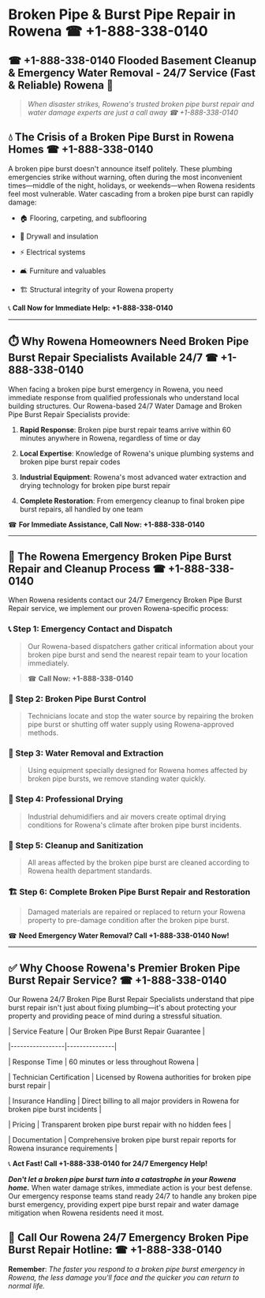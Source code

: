 # Broken Pipe & Burst Pipe Repair in Rowena ☎ +1-888-338-0140  
## ☎ +1-888-338-0140 Flooded Basement Cleanup & Emergency Water Removal - 24/7 Service (Fast & Reliable) Rowena 🚨  

> *When disaster strikes, Rowena's trusted broken pipe burst repair and water damage experts are just a call away ☎ +1-888-338-0140*  

## 💧 The Crisis of a Broken Pipe Burst in Rowena Homes ☎ +1-888-338-0140  

A broken pipe burst doesn't announce itself politely. These plumbing emergencies strike without warning, often during the most inconvenient times—middle of the night, holidays, or weekends—when Rowena residents feel most vulnerable. Water cascading from a broken pipe burst can rapidly damage:  

* 🏠 Flooring, carpeting, and subflooring  
* 🧱 Drywall and insulation  
* ⚡ Electrical systems  
* 🛋️ Furniture and valuables  
* 🏗️ Structural integrity of your Rowena property  

📞 **Call Now for Immediate Help: +1-888-338-0140**  

---  

## ⏱️ Why Rowena Homeowners Need Broken Pipe Burst Repair Specialists Available 24/7 ☎ +1-888-338-0140  

When facing a broken pipe burst emergency in Rowena, you need immediate response from qualified professionals who understand local building structures. Our Rowena-based 24/7 Water Damage and Broken Pipe Burst Repair Specialists provide:  

1. **Rapid Response**: Broken pipe burst repair teams arrive within 60 minutes anywhere in Rowena, regardless of time or day  
2. **Local Expertise**: Knowledge of Rowena's unique plumbing systems and broken pipe burst repair codes  
3. **Industrial Equipment**: Rowena's most advanced water extraction and drying technology for broken pipe burst repair  
4. **Complete Restoration**: From emergency cleanup to final broken pipe burst repairs, all handled by one team  

☎ **For Immediate Assistance, Call Now: +1-888-338-0140**  

---  

## 🔧 The Rowena Emergency Broken Pipe Burst Repair and Cleanup Process ☎ +1-888-338-0140  

When Rowena residents contact our 24/7 Emergency Broken Pipe Burst Repair service, we implement our proven Rowena-specific process:  

### 📞 Step 1: Emergency Contact and Dispatch  
> Our Rowena-based dispatchers gather critical information about your broken pipe burst and send the nearest repair team to your location immediately.  
> ☎ **Call Now: +1-888-338-0140**  

### 🚿 Step 2: Broken Pipe Burst Control  
> Technicians locate and stop the water source by repairing the broken pipe burst or shutting off water supply using Rowena-approved methods.  

### 🌊 Step 3: Water Removal and Extraction  
> Using equipment specially designed for Rowena homes affected by broken pipe bursts, we remove standing water quickly.  

### 💨 Step 4: Professional Drying  
> Industrial dehumidifiers and air movers create optimal drying conditions for Rowena's climate after broken pipe burst incidents.  

### 🧼 Step 5: Cleanup and Sanitization  
> All areas affected by the broken pipe burst are cleaned according to Rowena health department standards.  

### 🏗️ Step 6: Complete Broken Pipe Burst Repair and Restoration  
> Damaged materials are repaired or replaced to return your Rowena property to pre-damage condition after the broken pipe burst.  

☎ **Need Emergency Water Removal? Call +1-888-338-0140 Now!**  

---  

## ✅ Why Choose Rowena's Premier Broken Pipe Burst Repair Service? ☎ +1-888-338-0140  

Our Rowena 24/7 Broken Pipe Burst Repair Specialists understand that pipe burst repair isn't just about fixing plumbing—it's about protecting your property and providing peace of mind during a stressful situation.  

| Service Feature | Our Broken Pipe Burst Repair Guarantee |  
|-----------------|---------------|  
| Response Time | 60 minutes or less throughout Rowena |  
| Technician Certification | Licensed by Rowena authorities for broken pipe burst repair |  
| Insurance Handling | Direct billing to all major providers in Rowena for broken pipe burst incidents |  
| Pricing | Transparent broken pipe burst repair with no hidden fees |  
| Documentation | Comprehensive broken pipe burst repair reports for Rowena insurance requirements |  

📞 **Act Fast! Call +1-888-338-0140 for 24/7 Emergency Help!**  

***Don't let a broken pipe burst turn into a catastrophe in your Rowena home.*** When water damage strikes, immediate action is your best defense. Our emergency response teams stand ready 24/7 to handle any broken pipe burst emergency, providing expert pipe burst repair and water damage mitigation when Rowena residents need it most.  

## 📱 Call Our Rowena 24/7 Emergency Broken Pipe Burst Repair Hotline: ☎ +1-888-338-0140  

**Remember**: *The faster you respond to a broken pipe burst emergency in Rowena, the less damage you'll face and the quicker you can return to normal life.*